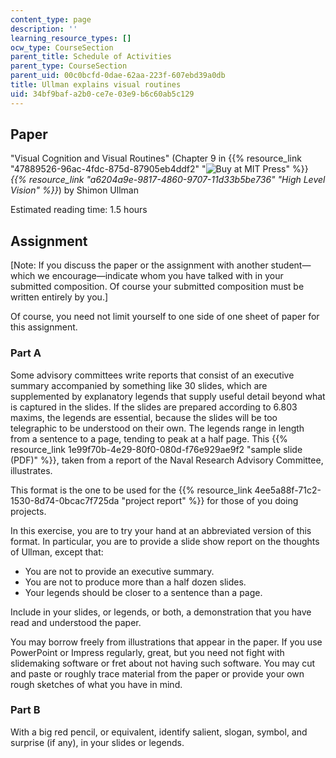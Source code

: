 ```yaml
---
content_type: page
description: ''
learning_resource_types: []
ocw_type: CourseSection
parent_title: Schedule of Activities
parent_type: CourseSection
parent_uid: 00c0bcfd-0dae-62aa-223f-607ebd39a0db
title: Ullman explains visual routines
uid: 34bf9baf-a2b0-ce7e-03e9-b6c60ab5c129
---
```


Paper
-----

"Visual Cognition and Visual Routines" (Chapter 9 in {{% resource_link "47889526-96ac-4fdc-875d-87905eb4ddf2" "![Buy at MIT Press](/images/mp_logo.gif)" %}} _{{% resource_link "a6204a9e-9817-4860-9707-11d33b5be736" "High Level Vision" %}}_) by Shimon Ullman

Estimated reading time: 1.5 hours

Assignment
----------

\[Note: If you discuss the paper or the assignment with another student—which we encourage—indicate whom you have talked with in your submitted composition. Of course your submitted composition must be written entirely by you.\]

Of course, you need not limit yourself to one side of one sheet of paper for this assignment.

### Part A

Some advisory committees write reports that consist of an executive summary accompanied by something like 30 slides, which are supplemented by explanatory legends that supply useful detail beyond what is captured in the slides. If the slides are prepared according to 6.803 maxims, the legends are essential, because the slides will be too telegraphic to be understood on their own. The legends range in length from a sentence to a page, tending to peak at a half page. This {{% resource_link 1e99f70b-4e29-80f0-080d-f76e929ae9f2 "sample slide (PDF)" %}}, taken from a report of the Naval Research Advisory Committee, illustrates.

This format is the one to be used for the {{% resource_link 4ee5a88f-71c2-1530-8d74-0bcac7f725da "project report" %}} for those of you doing projects.

In this exercise, you are to try your hand at an abbreviated version of this format. In particular, you are to provide a slide show report on the thoughts of Ullman, except that:

*   You are not to provide an executive summary.
*   You are not to produce more than a half dozen slides.
*   Your legends should be closer to a sentence than a page.

Include in your slides, or legends, or both, a demonstration that you have read and understood the paper.

You may borrow freely from illustrations that appear in the paper. If you use PowerPoint or Impress regularly, great, but you need not fight with slidemaking software or fret about not having such software. You may cut and paste or roughly trace material from the paper or provide your own rough sketches of what you have in mind.

### Part B

With a big red pencil, or equivalent, identify salient, slogan, symbol, and surprise (if any), in your slides or legends.